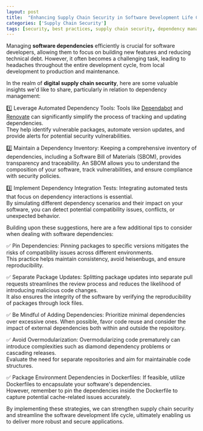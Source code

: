 ```yaml
---
layout: post
title:  "Enhancing Supply Chain Security in Software Development Life Cycle"
categories: ['Supply Chain Security']
tags: [security, best practices, supply chain security, dependency management]   # TAG names should always be lowercase
---
```


Managing **software dependencies** efficiently is crucial for software developers, allowing them to focus on building new features and reducing technical debt.   However, it often becomes a challenging task, leading to headaches throughout the entire development cycle, from local development to production and maintenance.  

In the realm of **digital supply chain security**, here are some valuable insights we'd like to share, particularly in relation to dependency management:  

1️⃣ Leverage Automated Dependency Tools: Tools like [Dependabot](https://github.com/dependabot) and [Renovate](https://github.com/renovatebot/renovate) can significantly simplify the process of tracking and updating dependencies.  
They help identify vulnerable packages, automate version updates, and provide alerts for potential security vulnerabilities.

2️⃣ Maintain a Dependency Inventory: Keeping a comprehensive inventory of dependencies, including a Software Bill of Materials (SBOM), provides transparency and traceability.
An SBOM allows you to understand the composition of your software, track vulnerabilities, and ensure compliance with security policies.

3️⃣ Implement Dependency Integration Tests: Integrating automated tests that focus on dependency interactions is essential.  
By simulating different dependency scenarios and their impact on your software, you can detect potential compatibility issues, conflicts, or unexpected behavior.  

Building upon these suggestions, here are a few additional tips to consider when dealing with software dependencies:  

✅ Pin Dependencies: Pinning packages to specific versions mitigates the risks of compatibility issues across different environments.  
This practice helps maintain consistency, avoid heisenbugs, and ensure reproducibility.

✅ Separate Package Updates: Splitting package updates into separate pull requests streamlines the review process and reduces the likelihood of introducing malicious code changes.  
It also ensures the integrity of the software by verifying the reproducibility of packages through lock files.

✅ Be Mindful of Adding Dependencies: Prioritize minimal dependencies over excessive ones. When possible, favor code reuse and consider the impact of external dependencies both within and outside the repository.

✅ Avoid Overmodularization: Overmodularizing code prematurely can introduce complexities such as diamond dependency problems or cascading releases.  
Evaluate the need for separate repositories and aim for maintainable code structures.

✅ Package Environment Dependencies in Dockerfiles: If feasible, utilize Dockerfiles to encapsulate your software's dependencies.  
However, remember to pin the dependencies inside the Dockerfile to capture potential cache-related issues accurately.  

By implementing these strategies, we can strengthen supply chain security and streamline the software development life cycle, ultimately enabling us to deliver more robust and secure applications.
